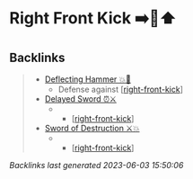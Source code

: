 # Right Front Kick ➡️🦶⬆️

## Backlinks

> - [Deflecting Hammer 💥🔨](..\techniques\deflecting-hammer.md)
>   - Defense against [[right-front-kick]]
> - [Delayed Sword ⏰⚔️](..\techniques\delayed-sword.md)
>   - - [[right-front-kick]]
> - [Sword of Destruction ⚔️💥](..\techniques\sword-of-destruction.md)
>   - - [[right-front-kick]]

_Backlinks last generated 2023-06-03 15:50:06_


[//begin]: # "Autogenerated link references for markdown compatibility"
[right-front-kick]: right-front-kick.md "Right Front Kick ➡️🦶⬆️"
[//end]: # "Autogenerated link references"
